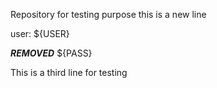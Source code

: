 Repository for testing purpose
this is a new line

user: ${USER}

***REMOVED*** ${PASS}


This is a third line for testing
